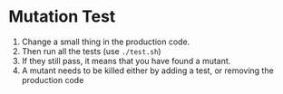 # Mutation Test

1. Change a small thing in the production code.
1. Then run all the tests (use `./test.sh`)
1. If they still pass, it means that you have found a mutant.
1. A mutant needs to be killed either by adding a test, or removing the production code
